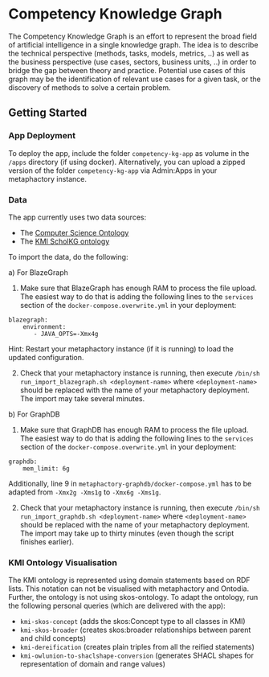 # Competency Knowledge Graph

The Competency Knowledge Graph is an effort to represent the broad field of artificial intelligence in a single knowledge graph. The idea is to describe the technical perspective (methods, tasks, models, metrics, ..) as well as the business perspective (use cases, sectors, business units, ..) in order to bridge the gap between theory and practice. Potential use cases of this graph may be the identification of relevant use cases for a given task, or the discovery of methods to solve a certain problem.

## Getting Started
### App Deployment
To deploy the app, include the folder `competency-kg-app` as volume in the `/apps` directory (if using docker). Alternatively, you can upload a zipped version of the folder `competency-kg-app` via Admin:Apps in your metaphactory instance.

### Data
The app currently uses two data sources:
- The [Computer Science Ontology](https://cso.kmi.open.ac.uk/)
- The [KMI ScholKG ontology](https://scholkg.kmi.open.ac.uk/)

To import the data, do the following:

a) For BlazeGraph

1. Make sure that BlazeGraph has enough RAM to process the file upload. The easiest way to do that is adding the following lines to the `services` section of the `docker-compose.overwrite.yml` in your deployment:
```
blazegraph:
    environment:
       - JAVA_OPTS=-Xmx4g
```
Hint: Restart your metaphactory instance (if it is running) to load the updated configuration.

2. Check that your metaphactory instance is running, then execute `/bin/sh run_import_blazegraph.sh <deployment-name>` where `<deployment-name>` should be replaced with the name of your metaphactory deployment. The import may take several minutes.

b) For GraphDB

1. Make sure that GraphDB has enough RAM to process the file upload. The easiest way to do that is adding the following lines to the `services` section of the `docker-compose.overwrite.yml` in your deployment:
```
graphdb:
    mem_limit: 6g
```
Additionally, line 9 in `metaphactory-graphdb/docker-compose.yml` has to be adapted from `-Xmx2g -Xms1g` to `-Xmx6g -Xms1g`.

2. Check that your metaphactory instance is running, then execute `/bin/sh run_import_graphdb.sh <deployment-name>` where `<deployment-name>` should be replaced with the name of your metaphactory deployment. The import may take up to thirty minutes (even though the script finishes earlier).

### KMI Ontology Visualisation
The KMI ontology is represented using domain statements based on RDF lists. This notation can not be visualised with metaphactory and Ontodia. Further, the ontology is not using skos-ontology. To adapt the ontology, run the following personal queries (which are delivered with the app):
* `kmi-skos-concept` (adds the skos:Concept type to all classes in KMI)
* `kmi-skos-broader` (creates skos:broader relationships between parent and child concepts)
* `kmi-dereification` (creates plain triples from all the reified statements)
* `kmi-owlunion-to-shaclshape-conversion` (generates SHACL shapes for representation of domain and range values)